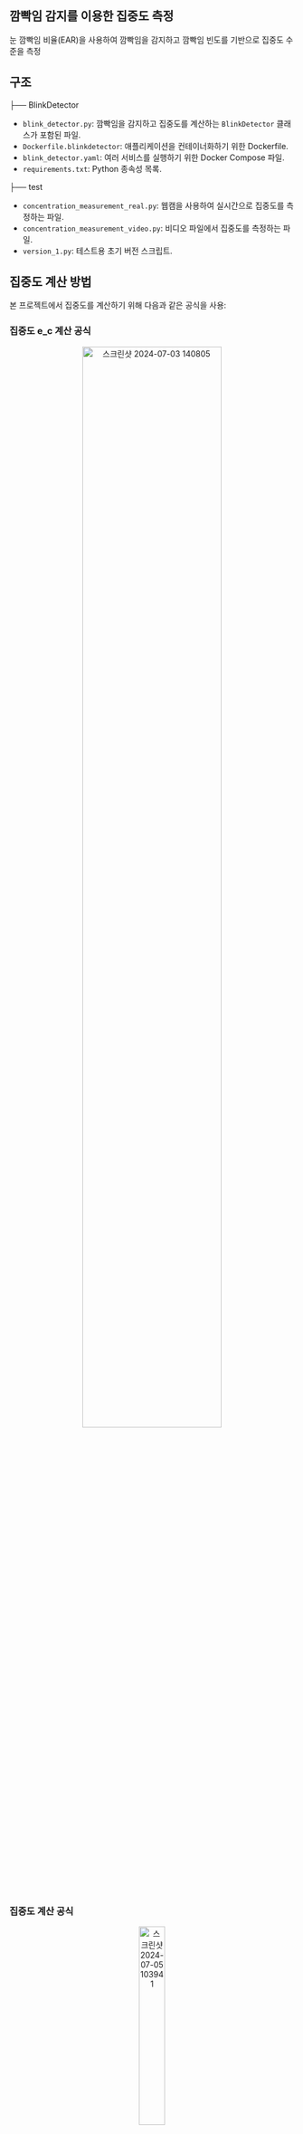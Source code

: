 ## 깜빡임 감지를 이용한 집중도 측정

눈 깜빡임 비율(EAR)을 사용하여 깜빡임을 감지하고 깜빡임 빈도를 기반으로 집중도 수준을 측정

## 구조
├── BlinkDetector
- `blink_detector.py`: 깜빡임을 감지하고 집중도를 계산하는 `BlinkDetector` 클래스가 포함된 파일.
- `Dockerfile.blinkdetector`: 애플리케이션을 컨테이너화하기 위한 Dockerfile.
- `blink_detector.yaml`: 여러 서비스를 실행하기 위한 Docker Compose 파일.
- `requirements.txt`: Python 종속성 목록.

├── test
- `concentration_measurement_real.py`: 웹캠을 사용하여 실시간으로 집중도를 측정하는 파일.
- `concentration_measurement_video.py`: 비디오 파일에서 집중도를 측정하는 파일.
- `version_1.py`: 테스트용 초기 버전 스크립트.



## 집중도 계산 방법

본 프로젝트에서 집중도를 계산하기 위해 다음과 같은 공식을 사용:

### 집중도 e_c 계산 공식
<p align="center">
<img width="70%" alt="스크린샷 2024-07-03 140805" src="https://github.com/user-attachments/assets/dadc09fa-dddb-4c10-b365-db5e8fad616e"> 
</p>

### 집중도 계산 공식
<p align="center">
<img width="30%" alt="스크린샷 2024-07-05 103941" src="https://github.com/user-attachments/assets/d0cea5da-f5da-4a6d-9089-f73c29f60119"> 
</p>

### 집중 점수 계산 공식
<p align="center">
<img width="50%" alt="스크린샷 2024-07-09 131713" src="https://github.com/user-attachments/assets/f3a3c2e0-0c50-4d4e-8f73-d592d87201b6"> 
</p>




### 집중도 계산 설명

- **e_c**: 왼쪽과 오른쪽 눈의 EAR(눈 깜빡임 비율) 값을 결합한 집중도 지표.
- **c_l, c_r**: 각 눈의 감지 신뢰도 값.
- **e_l, e_r**: 각 눈의 EAR 값.
- **w_i**: 시간에 따른 가중치.

이를 통해 각 프레임에서의 집중도를 계산하고, 모든 프레임의 집중도를 가중 평균하여 최종 집중 점수를 산출한다. 
이 방법으로 일정 시간 동안의 집중 상태를 종합적으로 평가할 수 있음.

### 작동 원리

1. **BlinkDetector 클래스**:
   - MediaPipe의 FaceMesh를 사용하여 얼굴 랜드마크를 감지.
   - 눈 깜빡임 비율(EAR)을 계산하여 깜빡임 이벤트를 결정.
   - 깜빡임 빈도 및 다른 지표를 기반으로 집중도 수준을 계산.
  
## 논문 출처
본 프로젝트에서 사용된 집중도 계산 방법은 다음 논문을 참고하였음:
 - ASK 2022 학술발표대회 논문집 (29권 1호), 얼굴 인식 및 눈 깜빡임을 활용한 집중력 수치화 기법, 장환곤, 박성철, 나상우, 김민, 이영재, 김영종, 숭실대학교 소프트웨어학부
